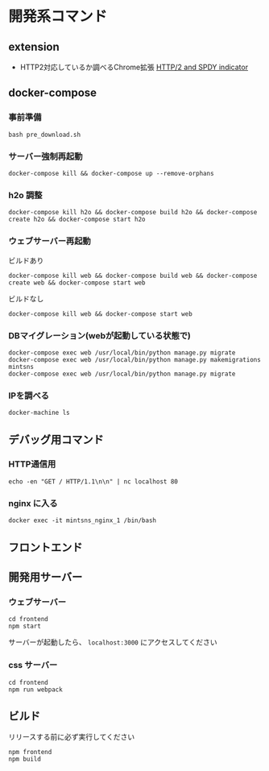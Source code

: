 # 開発系コマンド

## extension

* HTTP2対応しているか調べるChrome拡張
[HTTP/2 and SPDY indicator](https://chrome.google.com/webstore/detail/http2-and-spdy-indicator/mpbpobfflnpcgagjijhmgnchggcjblin)

## docker-compose

### 事前準備
```
bash pre_download.sh
```

### サーバー強制再起動
```
docker-compose kill && docker-compose up --remove-orphans
```

### h2o 調整
```
docker-compose kill h2o && docker-compose build h2o && docker-compose create h2o && docker-compose start h2o
```

### ウェブサーバー再起動

ビルドあり
```
docker-compose kill web && docker-compose build web && docker-compose create web && docker-compose start web
```

ビルドなし
```
docker-compose kill web && docker-compose start web
```

### DBマイグレーション(webが起動している状態で)
```
docker-compose exec web /usr/local/bin/python manage.py migrate
docker-compose exec web /usr/local/bin/python manage.py makemigrations mintsns
docker-compose exec web /usr/local/bin/python manage.py migrate
```

### IPを調べる
```
docker-machine ls 
```

## デバッグ用コマンド

### HTTP通信用
```
echo -en "GET / HTTP/1.1\n\n" | nc localhost 80
```

### nginx に入る
```
docker exec -it mintsns_nginx_1 /bin/bash
```

## フロントエンド

## 開発用サーバー

### ウェブサーバー
```
cd frontend
npm start
```
サーバーが起動したら、 `localhost:3000` にアクセスしてください

### css サーバー

```
cd frontend
npm run webpack
```

## ビルド
リリースする前に必ず実行してください

```
npm frontend
npm build
```